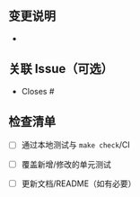 ## 变更说明
- 

## 关联 Issue（可选）
- Closes #

## 检查清单
- [ ] 通过本地测试与 `make check`/CI
- [ ] 覆盖新增/修改的单元测试
- [ ] 更新文档/README（如有必要）

